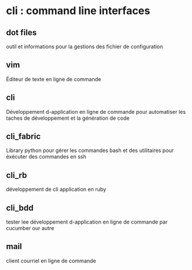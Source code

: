 cli : command line interfaces
=========
## dot files ##
outil et informations pour la gestions des fichier de configuration

## vim ##
Éditeur de texte en ligne de commande

## cli ##
Développement d-application en ligne de commande pour automatiser les taches de
développement et la génération de code

## cli_fabric ##
Library python pour gérer les commandes bash et des utilitaires pour éxécuter des
commandes en ssh

## cli_rb ##
développement de cli application en ruby

## cli_bdd ##
tester lee développement d-application en ligne de commande par cucumber our autre

## mail ##
client courriel en ligne de commande

